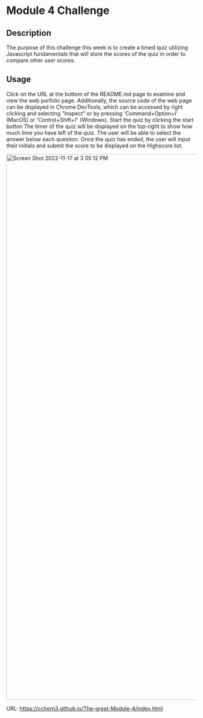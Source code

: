 # Module 4 Challenge

## Description
The purpose of this challenge this week is to create a timed quiz utilizing Javascript fundamentals that will store the scores of the quiz in order to compare other user scores. 

## Usage
Click on the URL at the bottom of the README.md page to examine and view the web porfolio page. Additionally, the source code of the web page can be displayed in Chrome DevTools, which can be accessed by right clicking and selecting "Inspect" or by pressing 'Command+Option+I' (MacOS) or 'Control+Shift+I" (Windows). Start the quiz by clicking the start button The timer of the quiz will be displayed on the top-right to show how much time you have left of the quiz. The user will be able to select the answer below each quesiton. Once the quiz has ended, the user will input their initials and submit the score to be displayed on the Highscore list. 

<img width="1440" alt="Screen Shot 2022-11-17 at 3 05 12 PM" src="https://user-images.githubusercontent.com/25966179/202548127-676f587c-2bd0-44d6-bed7-babf99f6bb0e.png">

URL: https://cchern3.github.io/The-great-Module-4/index.html


